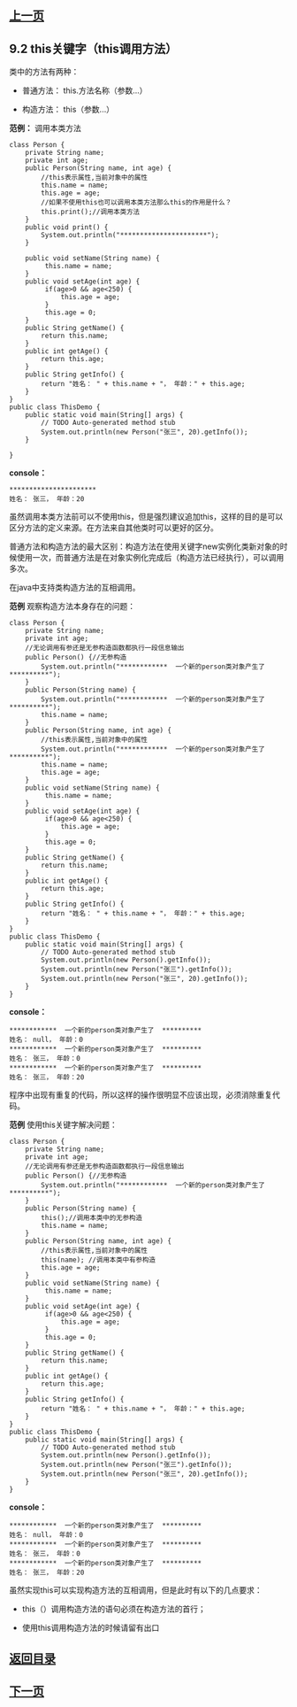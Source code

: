 ## [上一页](course34)

## 9.2 this关键字（this调用方法）

类中的方法有两种：

- 普通方法： this.方法名称（参数...）

- 构造方法： this（参数...）

**范例：** 调用本类方法

	class Person {
		private String name;
		private int age;
		public Person(String name, int age) {
			//this表示属性,当前对象中的属性
			this.name = name;
			this.age = age;
			//如果不使用this也可以调用本类方法那么this的作用是什么？
			this.print();//调用本类方法
		}
		public void print() {
			System.out.println("**********************");
		}
		
		public void setName(String name) {
			 this.name = name;
		}
		public void setAge(int age) {
			 if(age>0 && age<250) {
				 this.age = age;
			 }
			 this.age = 0;
		}
		public String getName() {
			return this.name;
		}
		public int getAge() {
			return this.age;
		}
		public String getInfo() {
			return "姓名： " + this.name + "， 年龄：" + this.age;
		}
	}
	public class ThisDemo {
		public static void main(String[] args) {
			// TODO Auto-generated method stub
			System.out.println(new Person("张三", 20).getInfo());
		}
	
	}

**console：**

	**********************
	姓名： 张三， 年龄：20

虽然调用本类方法前可以不使用this，但是强烈建议追加this，这样的目的是可以区分方法的定义来源。在方法来自其他类时可以更好的区分。

普通方法和构造方法的最大区别：构造方法在使用关键字new实例化类新对象的时候使用一次，而普通方法是在对象实例化完成后（构造方法已经执行），可以调用多次。

在java中支持类构造方法的互相调用。

**范例** 观察构造方法本身存在的问题：

	class Person {
		private String name;
		private int age;
		//无论调用有参还是无参构造函数都执行一段信息输出
		public Person() {//无参构造
			System.out.println("************  一个新的person类对象产生了  **********");
		}
		public Person(String name) {
			System.out.println("************  一个新的person类对象产生了  **********");
			this.name = name;
		}
		public Person(String name, int age) {
			//this表示属性,当前对象中的属性
			System.out.println("************  一个新的person类对象产生了  **********");
			this.name = name;
			this.age = age;
		}
		public void setName(String name) {
			 this.name = name;
		}
		public void setAge(int age) {
			 if(age>0 && age<250) {
				 this.age = age;
			 }
			 this.age = 0;
		}
		public String getName() {
			return this.name;
		}
		public int getAge() {
			return this.age;
		}
		public String getInfo() {
			return "姓名： " + this.name + "， 年龄：" + this.age;
		}
	}
	public class ThisDemo {
		public static void main(String[] args) {
			// TODO Auto-generated method stub
			System.out.println(new Person().getInfo());
			System.out.println(new Person("张三").getInfo());
			System.out.println(new Person("张三", 20).getInfo());
		}
	}

**console：**

	************  一个新的person类对象产生了  **********
	姓名： null， 年龄：0
	************  一个新的person类对象产生了  **********
	姓名： 张三， 年龄：0
	************  一个新的person类对象产生了  **********
	姓名： 张三， 年龄：20

 程序中出现有重复的代码，所以这样的操作很明显不应该出现，必须消除重复代码。

**范例** 使用this关键字解决问题：

	class Person {
		private String name;
		private int age;
		//无论调用有参还是无参构造函数都执行一段信息输出
		public Person() {//无参构造
			System.out.println("************  一个新的person类对象产生了  **********");
		}
		public Person(String name) {
			this();//调用本类中的无参构造
			this.name = name;
		}
		public Person(String name, int age) {
			//this表示属性,当前对象中的属性
			this(name); //调用本类中有参构造
			this.age = age;
		}
		public void setName(String name) {
			 this.name = name;
		}
		public void setAge(int age) {
			 if(age>0 && age<250) {
				 this.age = age;
			 }
			 this.age = 0;
		}
		public String getName() {
			return this.name;
		}
		public int getAge() {
			return this.age;
		}
		public String getInfo() {
			return "姓名： " + this.name + "， 年龄：" + this.age;
		}
	}
	public class ThisDemo {
		public static void main(String[] args) {
			// TODO Auto-generated method stub
			System.out.println(new Person().getInfo());
			System.out.println(new Person("张三").getInfo());
			System.out.println(new Person("张三", 20).getInfo());
		}
	} 
**console：**

	************  一个新的person类对象产生了  **********
	姓名： null， 年龄：0
	************  一个新的person类对象产生了  **********
	姓名： 张三， 年龄：0
	************  一个新的person类对象产生了  **********
	姓名： 张三， 年龄：20

虽然实现this可以实现构造方法的互相调用，但是此时有以下的几点要求：

- this（）调用构造方法的语句必须在构造方法的首行；

- 使用this调用构造方法的时候请留有出口

## [返回目录](https://wuchengcheng110120.github.io/learnJava)
## [下一页](course36)
